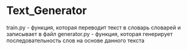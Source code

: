 # Text_Generator

train.py - функция, которая переводит текст в словарь словарей и записывает в файл
generator.py - функция, которая генерирует последовательность слов на основе данного текста
